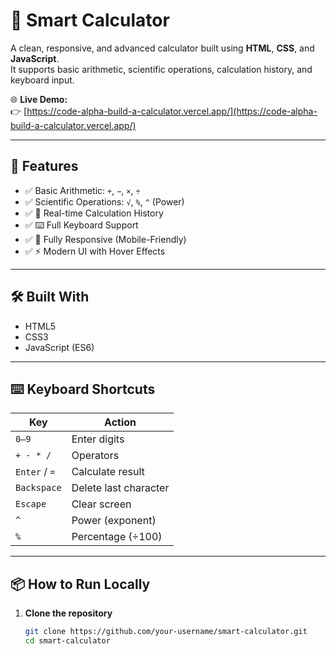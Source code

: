 # 🔢 Smart Calculator

A clean, responsive, and advanced calculator built using **HTML**, **CSS**, and **JavaScript**.  
It supports basic arithmetic, scientific operations, calculation history, and keyboard input.

🌐 **Live Demo:**  
👉 [https://code-alpha-build-a-calculator.vercel.app/](https://code-alpha-build-a-calculator.vercel.app/)

---

## 🚀 Features

- ✅ Basic Arithmetic: `+`, `−`, `×`, `÷`
- ✅ Scientific Operations: `√`, `%`, `^` (Power)
- ✅ 🧠 Real-time Calculation History
- ✅ ⌨️ Full Keyboard Support
- ✅ 📱 Fully Responsive (Mobile-Friendly)
- ✅ ⚡ Modern UI with Hover Effects


---

## 🛠️ Built With

- HTML5
- CSS3
- JavaScript (ES6)

---

## ⌨️ Keyboard Shortcuts

| Key             | Action                 |
|----------------|------------------------|
| `0–9`           | Enter digits           |
| `+ - * /`       | Operators              |
| `Enter` / `=`   | Calculate result       |
| `Backspace`     | Delete last character  |
| `Escape`        | Clear screen           |
| `^`             | Power (exponent)       |
| `%`             | Percentage (÷100)      |

---

## 📦 How to Run Locally

1. **Clone the repository**
   ```bash
   git clone https://github.com/your-username/smart-calculator.git
   cd smart-calculator

